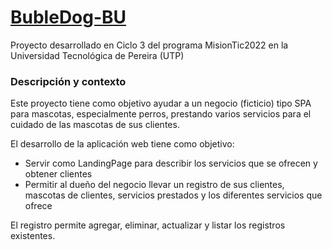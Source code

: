 # [BubleDog-BU]()

Proyecto desarrollado en Ciclo 3 del programa MisionTic2022 en la Universidad Tecnológica de Pereira (UTP)

### Descripción y contexto

Este proyecto tiene como objetivo ayudar a un negocio (ficticio) tipo SPA para mascotas, especialmente perros, prestando varios servicios para el cuidado de las mascotas de sus clientes.

El desarrollo de la aplicación web tiene como objetivo:

- Servir como LandingPage para describir los servicios que se ofrecen y obtener clientes
- Permitir al dueño del negocio llevar un registro de sus clientes, mascotas de clientes, servicios prestados y los diferentes servicios que ofrece

El registro permite agregar, eliminar, actualizar y listar los registros existentes.
